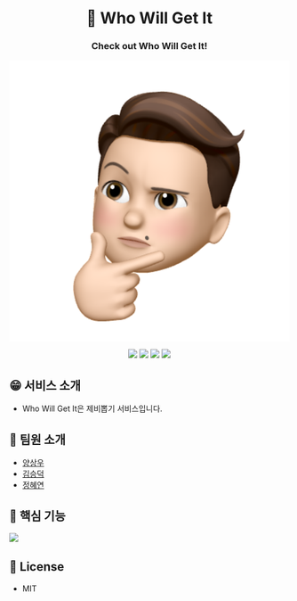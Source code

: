 <h1 align="center">🎲 Who Will Get It</h1>
<h3 align="center">Check out Who Will Get It!</h3>
<img src="whowillgetit\src\assets\images\users\user1.svg" align="center">

<p align="center">
    <img src="https://img.shields.io/badge/html5-%23E34F26.svg?style=for-the-badge&logo=html5&logoColor=white"/>
    <img src="https://img.shields.io/badge/css3-%231572B6.svg?style=for-the-badge&logo=css3&logoColor=white"/>
    <img src="https://img.shields.io/badge/javascript-%23323330.svg?style=for-the-badge&logo=javascript&logoColor=%23F7DF1E"/>
    <img src="https://img.shields.io/badge/react-%2320232a.svg?style=for-the-badge&logo=react&logoColor=%2361DAFB"/>
</p>

## 😁 서비스 소개
- Who Will Get It은 제비뽑기 서비스입니다. 

## 👬 팀원 소개
- [양상우](https://github.com/IGhost-P)
- [김승덕](https://github.com/kimseungdeok)
- [정혜연](https://github.com/HY219)


## 🎯 핵심 기능
<img src="whowillgetit\src\assets\images\operation.gif">

## 📝 License
- MIT